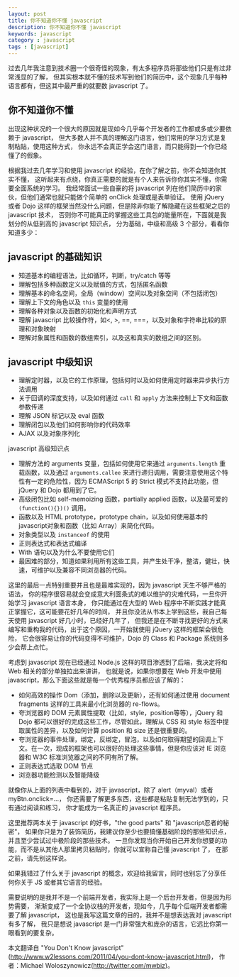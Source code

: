 ```yaml
---
layout: post
title: 你不知道你不懂 javascript
description: 你不知道你不懂 javascript
keywords: javascript
category : javascript
tags : [javascript]
---
```


过去几年我注意到技术圈一个很奇怪的现象，有太多程序员将那些他们只是有过非常浅显的了解，
但其实根本就不懂的技术写到他们的简历中，这个现象几乎每种语言都有，但这其中最严重的就要数 javascript 了。

## 你不知道你不懂

出现这种状况的一个很大的原因就是现如今几乎每个开发者的工作都或多或少要依赖于 javascript，
但大多数人并不真的理解这门语言，他们常用的学习方式是复制粘贴，使用这种方式，
你永远不会真正学会这门语言，而只能得到一个你已经懂了的假象。

根据我过去几年学习和使用 javascript 的经验，在你了解之前，你不会知道你其实不懂，
这听起来有点绕，你真正需要的就是有个人来告诉你你其实不懂，你需要全面系统的学习。
我经常面试一些自豪的将 javascript 列在他们简历中的家伙，但他们通常也就只能做个简单的 onClick 处理或是表单验证。
使用 jQuery 或者 Dojo 这样的框架当然没什么问题，但是除非你能了解隐藏在这些框架之后的 javascript 技术，
否则你不可能真正的掌握这些工具包的能量所在，下面就是我划分的从低到高的 javascript 知识点，
分为基础，中级和高级 3 个部分，看看你知道多少：

## javascript 的基础知识

* 知道基本的编程语法，比如循环，判断，try/catch 等等
* 理解包括多种函数定义以及赋值的方式，包括匿名函数
* 理解基本的命名空间，全局（window）空间以及对象空间（不包括闭包）
* 理解上下文的角色以及 `this` 变量的使用
* 理解各种对象以及函数的初始化和声明方式
* 理解 javascript 比较操作符，如<, >, ==, ===，以及对象和字符串比较的原理和对象映射
* 理解对象属性和函数的数组索引，以及这和真实的数组之间的区别。

## javascript 中级知识

* 理解定时器，以及它的工作原理，包括何时以及如何使用定时器来异步执行方法调用
* 关于回调的深度支持，以及如何通过 `call` 和 `apply` 方法来控制上下文和函数参数传递
* 理解 JSON 标记以及 eval 函数
* 理解闭包以及他们如何影响你的代码效率
* AJAX 以及对象序列化

javascript 高级知识点

* 理解方法的 arguments 变量，包括如何使用它来通过 `arguments.length` 重载函数，以及通过 `arguments.callee` 来进行递归调用，需要注意使用这个特性有一定的危险性，因为 ECMAScript 5 的 Strict 模式不支持此功能，但 jQuery 和 Dojo 都用到了它。
* 高级闭包比如 self-memoizing 函数，partially applied 函数，以及最可爱的 `(function(){})()` 调用。
* 函数以及 HTML prototype，prototype chain，以及如何使用基本的javascript对象和函数（比如 Array）来简化代码。
* 对象类型以及 `instanceof` 的使用
* 正则表达式和表达式编译
* With 语句以及为什么不要使用它们
* 最困难的部分，知道如果利用所有这些工具，并产生处干净，整洁，健壮，快速，可维护以及兼容不同浏览器的代码。

这里的最后一点特别重要并且也是最难实现的，因为 javascript 天生不够严格的语法，
你的程序很容易就会变成意大利面条式的难以维护的灾难代码，一旦你开始学习 javascript 语言本身，
你只能通过在大型的 Web 程序中不断实践才能真正掌握它，这可能要花好几年的时间，
并且你没法从书本上学到这些，我自己每天使用 javascript 好几小时，已经好几年了，
但我还是在不断寻找更好的方式来编写和重构我的代码，出于这个原因，一开始就使用 jQuery 这样的框架会很危险，
它会很容易让你的代码变得不可维护，Dojo 的 Class 和 Package 系统则多少会帮上点忙。

考虑到 javascript 现在已经通过 Node.js 这样的项目渗透到了后端，我决定将和 Web 相关的部分单独拉出来讲讲，
也就是说，如果你想要在 Web 开发中使用 javascript，那么下面这些就是每一个优秀程序员都应该了解的：

* 如何高效的操作 Dom（添加，删除以及更新），还有如何通过使用 document fragments 这样的工具来最小化浏览器的 re-flows。
* 夸浏览器的 DOM 元素属性提取（比如，style，position等等），jQuery 和 Dojo 都可以很好的完成这些工作，尽管如此，理解从 CSS 和 style 标签中提取属性的差异，以及如何计算 position 和 size 还是很重要的。
* 夸浏览器的事件处理，绑定，反绑定，冒泡，以及如何取得期望的回调上下文。在一次，现成的框架也可以很好的处理这些事情，但是你应该对 IE 浏览器和 W3C 标准浏览器之间的不同有所了解。
* 正则表达式选取 DOM 节点
* 浏览器功能检测以及智能降级

就像你从上面的列表中看到的，对于 javascript，除了 alert（myval）或者 myBtn.onclick=...，
你还需要了解更多东西，这些都是粘贴复制无法学到的，只有通过阅读和练习，
你才能成为一名真正的 javascript 程序员。

这里推荐两本关于 javascript 的好书，"the good parts" 和 "javascript忍者的秘密"，
如果你只是为了装饰简历，我建议你至少也要搞懂基础阶段的那些知识点，并且至少尝试过中极阶段的那些技术。
一旦你发现当你开始自己开发你想要的功能，而不是从其他人那里拷贝粘贴时，你就可以宣称自己懂 javascript 了，
在那之前，请先别这样说。

如果我错过了什么关于 javascript 的概念，欢迎给我留言，同时也别忘了分享任何你关于 JS 或者其它语言的经验。

需要说明的是我并不是一个前端开发者，我实际上是一个后台开发者，但是因为形势需要，
渐渐变成了一个全协议栈的开发者，现如今，几乎每个后端开发者都需要了解 javascript，
这也是我写这篇文章的目的，我并不是想表达我对 javascript 有多了解，
我只是想说 javascript 是一门非常强大和庞杂的语言，它远比你第一眼看到的要复杂。

本文翻译自 "You Don't Know javascript"(<http://www.w2lessons.com/2011/04/you-dont-know-javascript.html>)，
 作者：Michael Woloszynowicz(<http://twitter.com/mwbiz>)。
